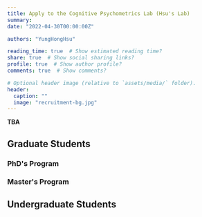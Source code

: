 ```yaml
---
title: Apply to the Cognitive Psychometrics Lab (Hsu's Lab)
summary: 
date: "2022-04-30T00:00:00Z"

authors: "YungHongHsu"

reading_time: true  # Show estimated reading time?
share: true  # Show social sharing links?
profile: true  # Show author profile?
comments: true  # Show comments?

# Optional header image (relative to `assets/media/` folder).
header:
  caption: ""
  image: "recruitment-bg.jpg"
---
```


**TBA**

## Graduate Students


### PhD's Program


### Master's Program


## Undergraduate Students
